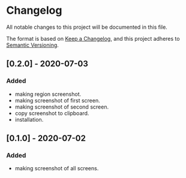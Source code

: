 # Changelog
All notable changes to this project will be documented in this file.

The format is based on [Keep a Changelog](https://keepachangelog.com/en/1.0.0/),
and this project adheres to [Semantic Versioning](https://semver.org/spec/v2.0.0.html).

## [0.2.0] - 2020-07-03
### Added
* making region screenshot.
* making screenshot of first screen.
* making screenshot of second screen.
* copy screenshot to clipboard.
* installation.

## [0.1.0] - 2020-07-02
### Added
* making screenshot of all screens.
